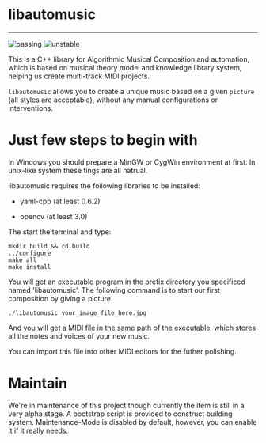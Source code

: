 # libautomusic

------
![passing](https://camo.githubusercontent.com/948ddd4d1b81323800104755c8ed392d5410f5e2/68747470733a2f2f696d672e736869656c64732e696f2f62616467652f6275696c642d70617373696e672d677265656e2e737667) ![unstable](https://camo.githubusercontent.com/31a260091d356cea706b3792d242699cfa2c1f04/68747470733a2f2f696d672e736869656c64732e696f2f62616467652f7374617475732d756e737461626c652d6c69676874677265656e2e737667)

This is a C++ library for Algorithmic Musical Composition and automation, which is based on musical theory model and knowledge library system, helping us create multi-track MIDI projects. 

`libautomusic` allows you to create a unique music based on a given `picture` (all styles are acceptable), without any manual configurations or interventions.

# Just few steps to begin with

In Windows you should prepare a MinGW or CygWin environment at first. In unix-like system these tings are all natrual.

libautomusic requires the following libraries to be installed:

* yaml-cpp (at least 0.6.2)

* opencv (at least 3.0)

The start the terminal and type:

    mkdir build && cd build
    ../configure
    make all
    make install
    
You will get an executable program in the prefix directory you specificed named 'libautomusic'. The following command is to start our first composition by giving a picture.

    ./libautomusic your_image_file_here.jpg
    
And you will get a MIDI file in the same path of the executable, which stores all the notes and voices of your new music.

You can import this file into other MIDI editors for the futher polishing.

# Maintain
We're in maintenance of this project though currently the item is still in a very alpha stage. A bootstrap script is provided to construct building system.
Maintenance-Mode is disabled by default, however, you can enable it if it really needs.
